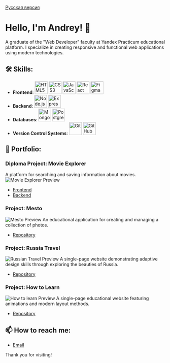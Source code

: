 [Русская версия](README.md)

# Hello, I'm Andrey! 👋

A graduate of the "Web Developer" faculty at Yandex Practicum educational platform. I specialize in creating responsive and functional web applications using modern technologies.

## 🛠 Skills:
- **Frontend**: 
  <img src="https://cdn.jsdelivr.net/gh/devicons/devicon/icons/html5/html5-original-wordmark.svg" alt="HTML5" width="40" /> 
  <img src="https://cdn.jsdelivr.net/gh/devicons/devicon/icons/css3/css3-original-wordmark.svg" alt="CSS3" width="40" /> 
  <img src="https://cdn.jsdelivr.net/gh/devicons/devicon/icons/javascript/javascript-original.svg" alt="JavaScript" width="40" /> 
  <img src="https://cdn.jsdelivr.net/gh/devicons/devicon/icons/react/react-original-wordmark.svg" alt="React" width="40" /> 
  <img src="https://cdn.jsdelivr.net/gh/devicons/devicon/icons/figma/figma-original.svg" alt="Figma" width="40" />
- **Backend**: 
  <img src="https://cdn.jsdelivr.net/gh/devicons/devicon/icons/nodejs/nodejs-original.svg" alt="Node.js" width="40" /> 
  <img src="https://cdn.jsdelivr.net/gh/devicons/devicon/icons/express/express-original.svg" alt="Express.js" width="40" />
- **Databases**: 
  <img src="https://cdn.jsdelivr.net/gh/devicons/devicon/icons/mongodb/mongodb-original-wordmark.svg" alt="MongoDB" width="40" /> 
  <img src="https://cdn.jsdelivr.net/gh/devicons/devicon/icons/postgresql/postgresql-original-wordmark.svg" alt="PostgreSQL" width="40" />
- **Version Control Systems**: 
  <img src="https://cdn.jsdelivr.net/gh/devicons/devicon/icons/git/git-original-wordmark.svg" alt="Git" width="40" /> 
  <img src="https://cdn.jsdelivr.net/gh/devicons/devicon/icons/github/github-original-wordmark.svg" alt="GitHub" width="40" />

## 💼 Portfolio:

### Diploma Project: Movie Explorer
A platform for searching and saving information about movies.
![Movie Explorer Preview](https://github.com/andremoff/movies-explorer-frontend/assets/117744283/1b3d476e-5d48-4044-9ae2-d7546f652e71.png)
- [Frontend](https://github.com/andremoff/movies-explorer-frontend.git)
- [Backend](https://github.com/andremoff/movies-explorer-api.git)

### Project: Mesto
![Mesto Preview](https://github.com/andremoff/react-mesto-auth/assets/117744283/b689dcf9-7713-42ba-8637-8d3c8f483299) 
An educational application for creating and managing a collection of photos.
- [Repository](https://github.com/andremoff/react-mesto-api-full-gha.git)

### Project: Russia Travel
![Russian Travel Preview](https://user-images.githubusercontent.com/117744283/208452941-34ba8663-a449-4316-b0ce-0d689453af3f.PNG)
A single-page website demonstrating adaptive design skills through exploring the beauties of Russia.
- [Repository](https://github.com/andremoff/russian-travel.git)

### Project: How to Learn
![How to learn Preview](https://user-images.githubusercontent.com/117744283/203972993-54918587-ebb2-4147-a64b-5ded6b31ecc4.PNG)
A single-page educational website featuring animations and modern layout methods.
- [Repository](https://github.com/andremoff/how-to-learn.git)

## 📫 How to reach me:
- [Email](mailto:andrem0ff@yandex.ru)

Thank you for visiting!
